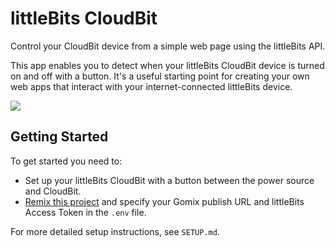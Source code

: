 # littleBits CloudBit

Control your CloudBit device from a simple web page using the littleBits API.

This app enables you to detect when your littleBits CloudBit device is turned on and off with a button. It's a useful starting point for creating your own web apps that interact with your internet-connected littleBits device.

![](https://cdn.gomix.com/9f67720d-ad82-43b1-a7a5-2edc81e35b48%2FlittleBitsDeviceLoop.gif)

## Getting Started
To get started you need to:
- Set up your littleBits CloudBit with a button between the power source and CloudBit.
- [Remix this project](https://gomix.com/#!/remix/littlebits-api/9f67720d-ad82-43b1-a7a5-2edc81e35b48) and specify your Gomix publish URL and littleBits Access Token in the `.env` file.
 
For more detailed setup instructions, see `SETUP.md`.